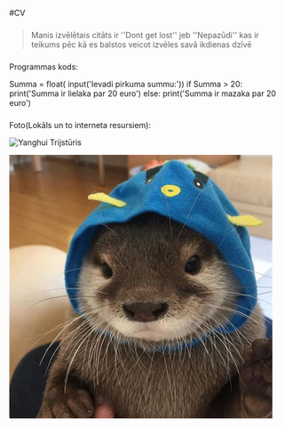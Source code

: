 #CV

###

>Manis izvēlētais citāts ir ''Dont get lost'' jeb ''Nepazūdi'' kas ir teikums pēc kā es balstos veicot izvēles savā ikdienas dzīvē

###
Programmas kods:

Summa = float( input('Ievadi pirkuma summu:'))
if Summa > 20:
    print('Summa ir lielaka par 20 euro')
else:
    print('Summa ir mazaka par 20 euro')

###

Foto(Lokāls un to interneta resursiem):

![Yanghui Trijstūris](https://cdn.discordapp.com/attachments/746044143142436954/805891731483787284/220px-Yanghui_triangle.png)

![Mazs dzivnieks ar cepuri](mazsdzivnieks.jpg)

###